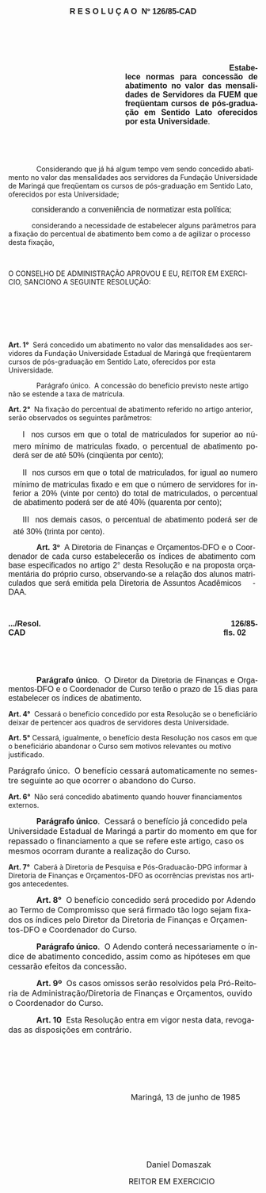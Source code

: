 <body lang=PT-BR style='tab-interval:35.4pt'>

<div class=Section1>

<p class=MsoNormal align=center style='text-align:center'><b style='mso-bidi-font-weight:
normal'><span style='font-size:12.0pt;mso-bidi-font-size:10.0pt;font-family:
Arial'>R E S O L U Ç A O<span style="mso-spacerun: yes">  </span>Nº 126/85-CAD<o:p></o:p></span></b></p>

<p class=MsoNormal style='margin-left:97.2pt;text-align:justify'><span
style='font-size:12.0pt;mso-bidi-font-size:10.0pt;font-family:Arial'><![if !supportEmptyParas]>&nbsp;<![endif]><o:p></o:p></span></p>

<p class=MsoNormal style='margin-left:97.2pt;text-align:justify'><span
style='font-size:12.0pt;mso-bidi-font-size:10.0pt;font-family:Arial'><![if !supportEmptyParas]>&nbsp;<![endif]><o:p></o:p></span></p>

<p class=MsoNormal style='margin-left:177.0pt;text-align:justify'><b><span
style='font-size:12.0pt;mso-bidi-font-size:10.0pt;font-family:Arial'><span
style="mso-spacerun:
yes">                                                                                                        
</span>Estabelece normas para concessão de abatimento no valor das mensalidades
de Servidores da FUEM que freqüentam cursos de pós-graduação em Sentido Lato
oferecidos por esta Uni­versidade</span></b><span style='font-size:12.0pt;
mso-bidi-font-size:10.0pt;font-family:Arial'>.<o:p></o:p></span></p>

<p class=MsoNormal style='margin-left:97.2pt;text-align:justify'><span
style='font-size:12.0pt;mso-bidi-font-size:10.0pt;font-family:Arial'><![if !supportEmptyParas]>&nbsp;<![endif]><o:p></o:p></span></p>

<p class=MsoNormal style='margin-left:97.2pt;text-align:justify'><span
style='font-size:12.0pt;mso-bidi-font-size:10.0pt;font-family:Arial'><![if !supportEmptyParas]>&nbsp;<![endif]><o:p></o:p></span></p>

<p class=MsoBodyText2 style='text-indent:42.55pt'>Considerando que já há algum
tempo vem sendo concedido abatimento no valor das mensalidades aos servidores
da Fundação Universidade de Maringá que freqüentam os cursos de pós-graduação em
Sentido Lato, oferecidos por esta Universidade;</p>

<p class=MsoNormal style='text-align:justify;text-indent:35.4pt'><span
style='font-size:12.0pt;mso-bidi-font-size:10.0pt;font-family:Arial'>considerando
a conveniência de normatizar esta política; <o:p></o:p></span></p>

<p class=MsoBodyText2 style='text-indent:35.4pt'>considerando a necessidade de
estabelecer alguns parâmetros para a fixação do percentual de abatimento bem
como a de agilizar o processo desta fixação,</p>

<p class=MsoNormal style='text-align:justify;text-indent:21.6pt'><span
style='font-size:12.0pt;mso-bidi-font-size:10.0pt;font-family:Arial'><![if !supportEmptyParas]>&nbsp;<![endif]><o:p></o:p></span></p>

<p class=MsoBodyTextIndent2>O CONSELHO DE ADMINISTRAÇÃO APROVOU E EU, REITOR EM
EXER­CICIO, SANCIONO A SEGUINTE RESOLUÇÃO:</p>

<p class=MsoNormal style='text-align:justify;text-indent:21.6pt'><span
style='font-size:12.0pt;mso-bidi-font-size:10.0pt;font-family:Arial'><![if !supportEmptyParas]>&nbsp;<![endif]><o:p></o:p></span></p>

<p class=MsoNormal style='text-align:justify;text-indent:21.6pt'><span
style='font-size:12.0pt;mso-bidi-font-size:10.0pt;font-family:Arial'><![if !supportEmptyParas]>&nbsp;<![endif]><o:p></o:p></span></p>

<p class=MsoNormal style='text-align:justify;text-indent:21.6pt'><span
style='font-size:12.0pt;mso-bidi-font-size:10.0pt;font-family:Arial'><![if !supportEmptyParas]>&nbsp;<![endif]><o:p></o:p></span></p>

<p class=MsoBodyTextIndent3><b>Art. 1°</b><span style="mso-spacerun: yes"> 
</span>Será concedido um abatimento no valor das mensalidades aos servidores da
Fundação Universidade Estadual de Maringá que freqüentarem cursos de pós-graduação
em Sentido Lato, oferecidos por esta Universidade.­</p>

<p class=MsoBodyText2 style='text-indent:42.55pt'>Parágrafo único.<span
style="mso-spacerun: yes">  </span>A concessão do benefício previsto neste
artigo não se estende a taxa de matrícula.</p>

<p class=MsoBodyTextIndent3><b>Art. 2°</b><span style="mso-spacerun: yes"> 
</span>Na fixação do percentual de abatimento referi­do no artigo anterior,
serão observados os seguintes parâmetros: </p>

<p class=MsoNormal style='margin-left:7.2pt;text-align:justify;text-indent:
14.4pt'><span style='font-size:12.0pt;mso-bidi-font-size:10.0pt;font-family:
Arial'>I  nos cursos em que o total de matriculados for superior ao número
mínimo de matriculas fixado, o percentual de abatimento poderá ser de até 50%
(cinqüenta por cento);<o:p></o:p></span></p>

<p class=MsoNormal style='margin-left:7.2pt;text-align:justify;text-indent:
14.4pt'><span style='font-size:12.0pt;mso-bidi-font-size:10.0pt;font-family:
Arial'>II  nos cursos em que o total de matriculados, for igual ao numero
mínimo de matriculas fixado e em que o número de servidores for inferior a 20%
(vinte por cento) do total de matriculados, o percentual de abati­mento poderá
ser de até 40% (quarenta por cento);<o:p></o:p></span></p>

<p class=MsoNormal style='margin-left:7.2pt;text-align:justify;text-indent:
14.4pt'><span style='font-size:12.0pt;mso-bidi-font-size:10.0pt;font-family:
Arial'>III  nos demais casos, o percentual de abatimento poderá ser de até 30%
(trinta por cento).<o:p></o:p></span></p>

<p class=MsoNormal style='margin-right:3.6pt;text-align:justify;text-indent:
42.55pt'><b><span style='font-size:12.0pt;mso-bidi-font-size:10.0pt;font-family:
Arial'>Art. 3º</span></b><span style='font-size:12.0pt;mso-bidi-font-size:10.0pt;
font-family:Arial'><span style="mso-spacerun: yes">  </span>A Diretoria de
Finanças e Orçamentos-DFO e o Coordenador de cada curso estabelecerão os
índices de abatimento com base especificados no artigo 2° desta Resolução e na
proposta orçamentária do próprio curso, observando-se a relação dos alunos
matriculados que será emitida pela Diretoria de Assuntos Acadêmicos<span
style="mso-spacerun: yes">    </span>-DAA.<o:p></o:p></span></p>

<p class=MsoNormal style='text-align:justify;text-indent:42.55pt'><b><span
style='font-size:12.0pt;mso-bidi-font-size:10.0pt;font-family:Arial'><![if !supportEmptyParas]>&nbsp;<![endif]><o:p></o:p></span></b></p>

<p class=MsoNormal style='text-align:justify'><b><span style='font-size:12.0pt;
mso-bidi-font-size:10.0pt;font-family:Arial'>.../Resol. 126/85-CAD<span
style='mso-tab-count:8'>                                                                                          </span>fls.
02<o:p></o:p></span></b></p>

<p class=MsoNormal style='text-align:justify;text-indent:42.55pt'><b><span
style='font-size:12.0pt;mso-bidi-font-size:10.0pt;font-family:Arial'><![if !supportEmptyParas]>&nbsp;<![endif]><o:p></o:p></span></b></p>

<p class=MsoNormal style='text-align:justify;text-indent:42.55pt'><b><span
style='font-size:12.0pt;mso-bidi-font-size:10.0pt;font-family:Arial'><![if !supportEmptyParas]>&nbsp;<![endif]><o:p></o:p></span></b></p>

<p class=MsoNormal style='text-align:justify;text-indent:42.55pt'><b><span
style='font-size:12.0pt;mso-bidi-font-size:10.0pt;font-family:Arial'>Parágrafo
único</span></b><span style='font-size:12.0pt;mso-bidi-font-size:10.0pt;
font-family:Arial'>.<span style="mso-spacerun: yes">  </span>O Diretor da
Diretoria de Finanças e Orgamentos-DFO e o Coordenador de Cur­so terão o prazo
de 15 dias para estabelecer os índices de abatimento.<o:p></o:p></span></p>

<p class=MsoBodyTextIndent3><b>Art. 4°</b><span style="mso-spacerun: yes"> 
</span>Cessará o beneficio concedido por esta Resolução se o beneficiário
deixar de pertencer aos quadros de servidores desta Universidade.</p>

<p class=MsoBodyTextIndent3><b>Art. 5°</b> Cessará, igualmente, o benefício
desta Resolução nos casos ­em que o beneficiário abandonar o Curso sem motivos
rele­vantes ou motivo justificado.</p>

<p class=MsoBodyText><span style='font-size:12.0pt;mso-bidi-font-size:10.0pt'>Parágrafo
único.<span style="mso-spacerun: yes">  </span>O benefício cessará
automaticamente no semestre seguinte ao que ocorrer o abandono do Curso.<o:p></o:p></span></p>

<p class=MsoBodyTextIndent3><b>Art. 6°</b><span style="mso-spacerun: yes"> 
</span>Não será concedido abatimento quando houver financiamentos externos.</p>

<p class=MsoBodyText style='text-indent:42.55pt'><b><span style='font-size:
12.0pt;mso-bidi-font-size:10.0pt'>Parágrafo único</span></b><span
style='font-size:12.0pt;mso-bidi-font-size:10.0pt'>.<span style="mso-spacerun:
yes">  </span>Cessará o benefício já concedido pela Universidade Estadual de
Maringá a partir do momento em que for repassado o financiamento a que se
refere este ar­tigo, caso os mesmos ocorram durante a realização do Curso.<o:p></o:p></span></p>

<p class=MsoBodyTextIndent3><b>Art. 7°</b><span style="mso-spacerun: yes"> 
</span>Caberá à Diretoria de Pesquisa e Pós-Gradua­cão-DPG informar à Diretoria
de Finanças e Orçamentos-DFO as ocorrências previstas nos artigos antecedentes.</p>

<p class=MsoBodyTextIndent style='text-indent:42.55pt'><b><span
style='font-size:12.0pt;mso-bidi-font-size:10.0pt'>Art. 8°</span></b><span
style='font-size:12.0pt;mso-bidi-font-size:10.0pt'><span style="mso-spacerun:
yes">  </span>O benefício concedido será procedido por Adendo ao Termo de
Compromisso que será firmado tão logo sejam fixados os índices pelo Diretor da
Diretoria de Finanças e Orçamentos-DFO e Coordenador do Curso.<o:p></o:p></span></p>

<p class=MsoBodyTextIndent style='text-indent:42.55pt'><b><span
style='font-size:12.0pt;mso-bidi-font-size:10.0pt'>Parágrafo único</span></b><span
style='font-size:12.0pt;mso-bidi-font-size:10.0pt'>.<span style="mso-spacerun:
yes">  </span>O Adendo conterá necessariamente o índice de abatimento
concedido, assim como as hipóteses em que cessarão efeitos da concessão.<o:p></o:p></span></p>

<p class=MsoBodyTextIndent style='text-indent:42.55pt'><b><span
style='font-size:12.0pt;mso-bidi-font-size:10.0pt'>Art. 9º</span></b><span
style='font-size:12.0pt;mso-bidi-font-size:10.0pt'><span style="mso-spacerun:
yes">  </span>Os casos omissos serão resolvidos pela Pró-Reitoria de
Administração/Diretoria de Finanças e Orçamentos, ouvido o Coordenador do
Curso.<b><o:p></o:p></b></span></p>

<p class=MsoBodyTextIndent style='text-indent:42.55pt'><b><span
style='font-size:12.0pt;mso-bidi-font-size:10.0pt'>Art. 10</span></b><span
style='font-size:12.0pt;mso-bidi-font-size:10.0pt'><span style="mso-spacerun:
yes">  </span>Esta Resolução entra em vigor nesta data, revogadas as
disposições em contrário.<o:p></o:p></span></p>

<p class=MsoBodyTextIndent><span style='font-size:12.0pt;mso-bidi-font-size:
10.0pt'><span style="mso-spacerun: yes"> </span><o:p></o:p></span></p>

<p class=MsoBodyTextIndent><span style='font-size:12.0pt;mso-bidi-font-size:
10.0pt'><![if !supportEmptyParas]>&nbsp;<![endif]><o:p></o:p></span></p>

<p class=MsoBodyTextIndent><span style='font-size:12.0pt;mso-bidi-font-size:
10.0pt'><![if !supportEmptyParas]>&nbsp;<![endif]><o:p></o:p></span></p>

<p class=MsoBodyTextIndent style='text-indent:0cm'><span style='font-size:12.0pt;
mso-bidi-font-size:10.0pt'><span style="mso-spacerun:
yes">                                                       </span>Maringá, 13
de junho de 1985<o:p></o:p></span></p>

<p class=MsoBodyTextIndent><span style='font-size:12.0pt;mso-bidi-font-size:
10.0pt'><![if !supportEmptyParas]>&nbsp;<![endif]><o:p></o:p></span></p>

<p class=MsoBodyTextIndent><span style='font-size:12.0pt;mso-bidi-font-size:
10.0pt'><![if !supportEmptyParas]>&nbsp;<![endif]><o:p></o:p></span></p>

<p class=MsoBodyTextIndent><span style='font-size:12.0pt;mso-bidi-font-size:
10.0pt'><![if !supportEmptyParas]>&nbsp;<![endif]><o:p></o:p></span></p>

<p class=MsoBodyTextIndent><span style='font-size:12.0pt;mso-bidi-font-size:
10.0pt'><span style="mso-spacerun:
yes">                                                             
</span>Daniel Domaszak<o:p></o:p></span></p>

<p class=MsoBodyTextIndent><span style='font-size:12.0pt;mso-bidi-font-size:
10.0pt'><span style="mso-spacerun:
yes">                                                      </span>REITOR EM
EXERCICIO<o:p></o:p></span></p>

<p class=MsoNormal style='text-align:justify'><span style='font-size:12.0pt;
mso-bidi-font-size:10.0pt;font-family:Arial'><![if !supportEmptyParas]>&nbsp;<![endif]><o:p></o:p></span></p>

<p class=MsoNormal style='text-align:justify'><span style='font-size:12.0pt;
mso-bidi-font-size:10.0pt;font-family:Arial'><![if !supportEmptyParas]>&nbsp;<![endif]><o:p></o:p></span></p>

<p class=MsoNormal style='text-align:justify'><span style='font-size:12.0pt;
mso-bidi-font-size:10.0pt;font-family:Arial'><![if !supportEmptyParas]>&nbsp;<![endif]><o:p></o:p></span></p>

</div>

</body>
